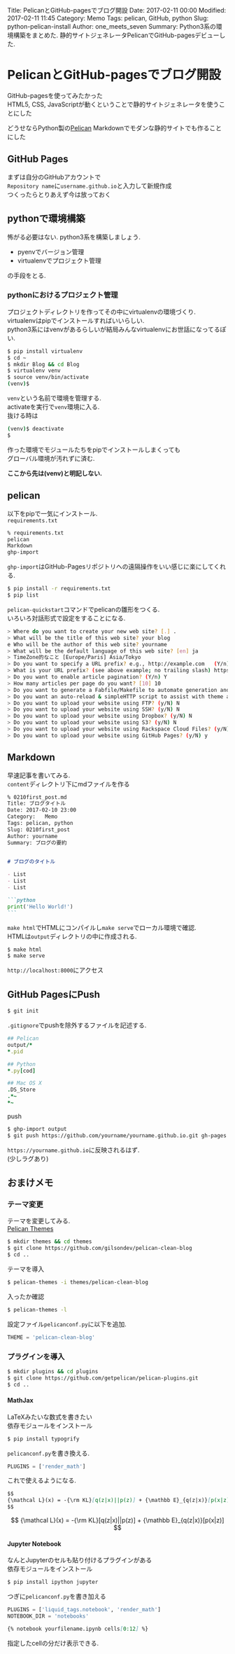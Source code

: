 Title: PelicanとGitHub-pagesでブログ開設
Date: 2017-02-11 00:00
Modified: 2017-02-11 11:45
Category: Memo
Tags: pelican, GitHub, python
Slug: python-pelican-install
Author: one_meets_seven
Summary: Python3系の環境構築をまとめた. 静的サイトジェネレータPelicanでGitHub-pagesデビューした.

# PelicanとGitHub-pagesでブログ開設

GitHub-pagesを使ってみたかった  
HTML5, CSS, JavaScriptが動くということで静的サイトジェネレータを使うことにした  

どうせならPython製の[Pelican](http://docs.getpelican.com/en/stable/)
Markdownでモダンな静的サイトでも作ることにした  

## GitHub Pages

まずは自分のGitHubアカウントで  
``Repository name``に``username.github.io``と入力して新規作成  
つくったらとりあえず今は放っておく  

## pythonで環境構築 
怖がる必要はない. python3系を構築しましょう.  

- pyenvでバージョン管理
- virtualenvでプロジェクト管理

の手段をとる.  
 

### pythonにおけるプロジェクト管理 
プロジェクトディレクトリを作ってその中にvirtualenvの環境づくり.  
virtualenvはpipでインストールすればいいらしい.  
python3系にはvenvがあるらしいが結局みんなvirtualenvにお世話になってるぽい.  

```sh
$ pip install virtualenv
$ cd ~
$ mkdir Blog && cd Blog
$ virtualenv venv
$ source venv/bin/activate
(venv)$
```

``venv``という名前で環境を管理する.  
activateを実行で``venv``環境に入る.  
抜ける時は  

```sh
(venv)$ deactivate
$
```

作った環境でモジュールたちをpipでインストールしまくっても  
グローバル環境が汚れずに済む.  

**ここから先は(venv)と明記しない.**  
 

## pelican 
以下をpipで一気にインストール.  
``requirements.txt``  

```sh
% requirements.txt
pelican
Markdown
ghp-import
```

``ghp-import``はGitHub-Pagesリポジトリへの遠隔操作をいい感じに楽にしてくれる.  


```sh
$ pip install -r requirements.txt
$ pip list
```

``pelican-quickstart``コマンドでpelicanの雛形をつくる.  
いろいろ対話形式で設定をすることになる.  

```sh
> Where do you want to create your new web site? [.] .
> What will be the title of this web site? your blog
e Who will be the author of this web site? yourname
> What will be the default language of this web site? [en] ja
> TimeZone的なこと [Europe/Paris] Asia/Tokyo
> Do you want to specify a URL prefix? e.g., http://example.com   (Y/n) Y
> What is your URL prefix? (see above example; no trailing slash) https://yourname.github.io
> Do you want to enable article pagination? (Y/n) Y
> How many articles per page do you want? [10] 10
> Do you want to generate a Fabfile/Makefile to automate generation and publishing? (Y/n) Y
> Do you want an auto-reload & simpleHTTP script to assist with theme and site development? (Y/n) Y
> Do you want to upload your website using FTP? (y/N) N
> Do you want to upload your website using SSH? (y/N) N
> Do you want to upload your website using Dropbox? (y/N) N
> Do you want to upload your website using S3? (y/N) N
> Do you want to upload your website using Rackspace Cloud Files? (y/N) N
> Do you want to upload your website using GitHub Pages? (y/N) y
```
 

## Markdown 
早速記事を書いてみる.  
``content``ディレクトリ下にmdファイルを作る  

````md
% 0210first_post.md
Title: ブログタイトル
Date: 2017-02-10 23:00
Category:	Memo
Tags: pelican, python
Slug: 0210first_post
Author: yourname
Summary: ブログの要約
 

# ブログのタイトル 

- List
- List
- List

```python
print('Hello World!')
```
````

``make html``でHTMLにコンパイルし``make serve``でローカル環境で確認.  
HTMLは``output``ディレクトリの中に作成される.  

```sh
$ make html
$ make serve
```

``http://localhost:8000``にアクセス  

## GitHub PagesにPush
```sh
$ git init
```

``.gitignore``でpushを除外するファイルを記述する.  

```rb
## Pelican
output/*
*.pid

## Python
*.py[cod]

## Mac OS X
.DS_Store
.*~
*~
```

push  

```sh
$ ghp-import output
$ git push https://github.com/yourname/yourname.github.io.git gh-pages:master
```

``https://yourname.github.io``に反映されるはず.  
(少しラグあり)  
 

## おまけメモ
### テーマ変更

テーマを変更してみる.  
[Pelican Themes](http://www.pelicanthemes.com)

```sh
$ mkdir themes && cd themes
$ git clone https://github.com/gilsondev/pelican-clean-blog
$ cd ..
```
 

テーマを導入  
```sh
$ pelican-themes -i themes/pelican-clean-blog
```
 

入ったか確認  
```sh
$ pelican-themes -l
```
 

設定ファイル``pelicanconf.py``に以下を追加.  

```python
THEME = 'pelican-clean-blog'
```

### プラグインを導入
```sh
$ mkdir plugins && cd plugins
$ git clone https://github.com/getpelican/pelican-plugins.git
$ cd ..
```

#### MathJax
LaTeXみたいな数式を書きたい  
依存モジュールをインストール  
 

```sh
$ pip install typogrify
```

``pelicanconf.py``を書き換える.  

```python
PLUGINS = ['render_math']
```

これで使えるようになる.  

```md
$$
{\mathcal L}(x) = -{\rm KL}[q(z|x)||p(z)] + {\mathbb E}_{q(z|x)}[p(x|z)]
$$
```
 

$$
{\mathcal L}(x) = -{\rm KL}[q(z|x)||p(z)] + {\mathbb E}_{q(z|x)}[p(x|z)]
$$
 

#### Jupyter Notebook
なんとJupyterのセルも貼り付けるプラグインがある  
依存モジュールをインストール  

```sh
$ pip install ipython jupyter
```

つぎに``pelicanconf.py``を書き加える  

```python
PLUGINS = ['liquid_tags.notebook', 'render_math']
NOTEBOOK_DIR = 'notebooks'
```

```md
{% notebook yourfilename.ipynb cells[0:12] %}
```

指定したcellの分だけ表示できる.  

